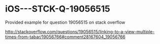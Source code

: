 iOS---STCK-Q-19056515
=====================

Provided example for question 19056515 on stack overflow

http://stackoverflow.com/questions/19056515/linking-to-a-view-multiple-times-from-tabar/19056766#comment28167604_19056766